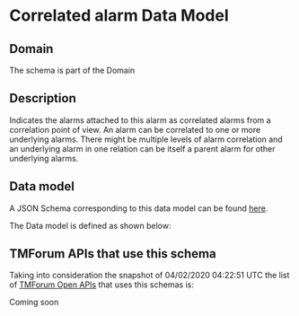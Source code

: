 # Correlated alarm Data Model

## Domain

The  schema is part of the  Domain

## Description

Indicates the alarms attached to this alarm as correlated alarms from a correlation point of view. An alarm can be correlated to one or more underlying alarms. There might be multiple levels of alarm correlation and an underlying alarm in one relation can be itself a parent alarm for other underlying alarms.

## Data model

A JSON Schema corresponding to this data model can be found
[here](https://github.com/tmforum-rand/schemas/blob/candidates/Resource/CorrelatedAlarm.schema.json).

The Data model is defined as shown below:




## TMForum APIs that use this schema

Taking into consideration the snapshot of 04/02/2020 04:22:51 UTC the list of [TMForum Open APIs](https://www.tmforum.org/open-apis/) that uses this schemas is:

Coming soon